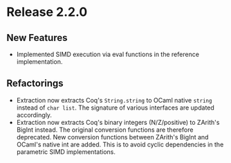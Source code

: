 # Release 2.2.0

## New Features
- Implemented SIMD execution via eval functions in the reference implementation.

## Refactorings
- Extraction now extracts Coq's `String.string` to OCaml native `string` instead of `char list`. The signature of various interfaces are updated accordingly.
- Extraction now extracts Coq's binary integers (N/Z/positive) to ZArith's BigInt instead. The original conversion functions are therefore deprecated. New conversion functions between ZArith's BigInt and OCaml's native int are added. This is to avoid cyclic dependencies in the parametric SIMD implementations.